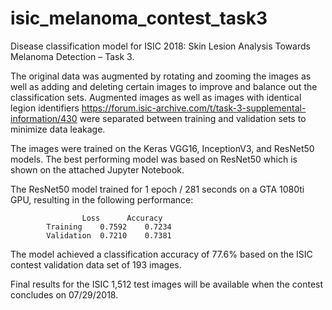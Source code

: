 # isic_melanoma_contest_task3

Disease classification model for ISIC 2018: Skin Lesion Analysis Towards Melanoma Detection – Task 3.

The original data was augmented by rotating and zooming the images as well as adding and deleting certain images to improve and balance out the classification sets. Augmented images as well as images with identical legion identifiers https://forum.isic-archive.com/t/task-3-supplemental-information/430 were separated between training and validation sets to minimize data leakage.

The images were trained on the Keras VGG16, InceptionV3, and ResNet50 models. The best performing model was based on ResNet50 which is shown on the attached Jupyter Notebook.

The ResNet50 model trained for 1 epoch / 281 seconds on a GTA 1080ti GPU, resulting in the following performance:

					Loss	  Accuracy
			Training	0.7592	  0.7234
			Validation	0.7210	  0.7381

The model achieved a classification accuracy of 77.6% based on the ISIC contest validation data set of 193 images.

Final results for the ISIC 1,512 test images will be available when the contest concludes on 07/29/2018.
